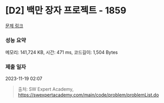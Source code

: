 # [D2] 백만 장자 프로젝트 - 1859 

[문제 링크](https://swexpertacademy.com/main/code/problem/problemDetail.do?contestProbId=AV5LrsUaDxcDFAXc) 

### 성능 요약

메모리: 141,724 KB, 시간: 471 ms, 코드길이: 1,504 Bytes

### 제출 일자

2023-11-19 02:07



> 출처: SW Expert Academy, https://swexpertacademy.com/main/code/problem/problemList.do